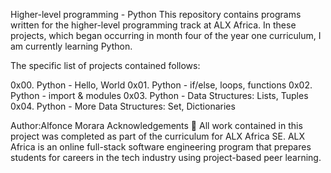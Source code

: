 Higher-level programming - Python
This repository contains programs written for the higher-level programming track at ALX Africa. In these projects, which began occurring in month four of the year one curriculum, I am currently learning Python.

The specific list of projects contained follows:

0x00. Python - Hello, World
0x01. Python - if/else, loops, functions
0x02. Python - import & modules
0x03. Python - Data Structures: Lists, Tuples
0x04. Python - More Data Structures: Set, Dictionaries






























Author:Alfonce Morara
Acknowledgements 🙏
All work contained in this project was completed as part of the curriculum for ALX Africa SE. ALX Africa is an online full-stack software engineering program that prepares students for careers in the tech industry using project-based peer learning. 
